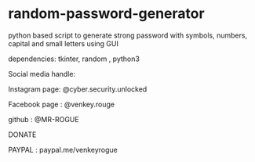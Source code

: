 # random-password-generator
python based script to generate strong password with symbols, numbers, capital and small letters using GUI

dependencies: tkinter, random , python3


Social media handle:

Instagram page: @cyber.security.unlocked

Facebook page : @venkey.rouge

github : @MR-ROGUE

DONATE

PAYPAL : paypal.me/venkeyrogue
